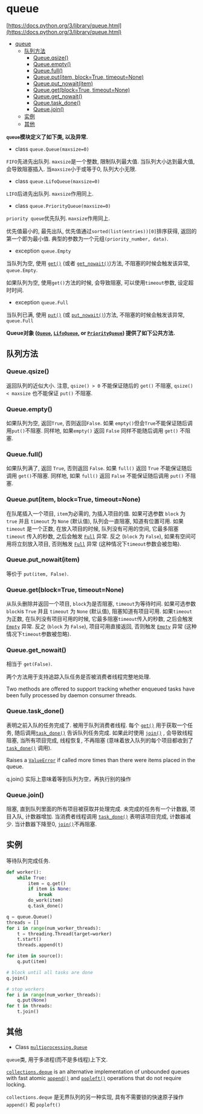 # queue

[https://docs.python.org/3/library/queue.html](https://docs.python.org/3/library/queue.html)

<!-- TOC -->

- [queue](#queue)
    - [队列方法](#队列方法)
        - [Queue.qsize()](#queueqsize)
        - [Queue.empty()](#queueempty)
        - [Queue.full()](#queuefull)
        - [Queue.put(item, block=True, timeout=None)](#queueputitem-blocktrue-timeoutnone)
        - [Queue.put_nowait(item)](#queueput_nowaititem)
        - [Queue.get(block=True, timeout=None)](#queuegetblocktrue-timeoutnone)
        - [Queue.get_nowait()](#queueget_nowait)
        - [Queue.task_done()](#queuetask_done)
        - [Queue.join()](#queuejoin)
    - [实例](#实例)
    - [其他](#其他)

<!-- /TOC -->

**`queue`模块定义了如下类, 以及异常.**

- class `queue.Queue(maxsize=0)`

`FIFO`先进先出队列. `maxsize`是一个整数, 限制队列最大值. 当队列大小达到最大值, 会导致阻塞插入. 当`maxsize`小于或等于0, 队列大小无限.

- class `queue.LifoQueue(maxsize=0)`

`LIFO`后进先出队列. `maxsize`作用同上.

- class `queue.PriorityQueue(maxsize=0)`

`priority queue`优先队列. `maxsize`作用同上.

优先值最小的, 最先出队, 优先值通过`sorted(list(entries))[0]`排序获得, 返回的第一个即为最小值. 典型的参数为一个元组`(priority_number, data)`.

- exception `queue.Empty`

当队列为空, 使用 [`get()`](https://docs.python.org/3/library/queue.html#queue.Queue.get) (或者 [`get_nowait()`](https://docs.python.org/3/library/queue.html#queue.Queue.get_nowait))方法, 不阻塞的时候会触发该异常, `queue.Empty`.

如果队列为空, 使用`get()`方法的时候, 会导致阻塞, 可以使用`timeout`参数, 设定超时时间.

- exception `queue.Full`

当队列已满, 使用 [`put()`](https://docs.python.org/3/library/queue.html#queue.Queue.put) (或 [`put_nowait()`](https://docs.python.org/3/library/queue.html#queue.Queue.put_nowait))方法, 不阻塞的时候会触发该异常, `queue.Full`

**Queue对象 ([`Queue`](https://docs.python.org/3/library/queue.html#queue.Queue), [`LifoQueue`](https://docs.python.org/3/library/queue.html#queue.LifoQueue), or [`PriorityQueue`](https://docs.python.org/3/library/queue.html#queue.PriorityQueue)) 提供了如下公共方法.**

## 队列方法

### Queue.qsize()

返回队列的近似大小. 注意, `qsize() > 0` 不能保证随后的 `get()` 不阻塞, `qsize() < maxsize` 也不能保证 `put()` 不阻塞.

### Queue.empty()

如果队列为空, 返回`True`, 否则返回`False`. 如果 `empty()`但会`True`不能保证随后调用`put()`不阻塞. 同样地, 如果`empty()` 返回 `False` 同样不能随后调用 `get()` 不阻塞.

### Queue.full()

如果队列满了, 返回 `True`, 否则返回 `False`. 如果 `full()` 返回 `True` 不能保证随后调用 `get()`不阻塞. 同样地, 如果 `full()` 返回 `False` 不能保证随后调用 `put()` 不阻塞.

### Queue.put(item, block=True, timeout=None)

在队尾插入一个项目, `item`为必需的, 为插入项目的值. 如果可选参数 `block` 为 `true` 并且 `timeout` 为 `None` (默认值), 队列会一直阻塞, 知道有位置可用. 如果 `timeout` 是一个正数, 在放入项目的时候, 队列没有可用的空间, 它最多阻塞 `timeout` 传入的秒数, 之后会触发 [`Full`](https://docs.python.org/3/library/queue.html#queue.Full) 异常. 反之 (`block` 为 `False`), 如果有空间可用将立刻放入项目, 否则触发 [`Full`](https://docs.python.org/3/library/queue.html#queue.Full) 异常 (这种情况下`timeout`参数会被忽略).

### Queue.put_nowait(item)

  等价于 `put(item, False)`.

### Queue.get(block=True, timeout=None)

从队头删除并返回一个项目, `block`为是否阻塞, `timeout`为等待时间. 如果可选参数 `block`is `True` 并且 `timeout` 为 `None` (默认值), 阻塞知道有项目可用. 如果`timeout`为正数, 在队列没有项目可用的时候, 它最多阻塞`timeout`传入的秒数, 之后会触发 [`Empty`](https://docs.python.org/3/library/queue.html#queue.Empty) 异常. 反之 (`block` 为 `False`), 项目可用直接返回, 否则触发 [`Empty`](https://docs.python.org/3/library/queue.html#queue.Empty) 异常 (这种情况下`timeout`参数被忽略).

### Queue.get_nowait()

相当于 `get(False)`.

两个方法用于支持追踪入队任务是否被消费者线程完整地处理.

Two methods are offered to support tracking whether enqueued tasks have been fully processed by daemon consumer threads.

### Queue.task_done()

表明之前入队的任务完成了. 被用于队列消费者线程. 每个 [`get()`](https://docs.python.org/3/library/queue.html#queue.Queue.get) 用于获取一个任务, 随后调用[`task_done()`](https://docs.python.org/3/library/queue.html#queue.Queue.task_done) 告诉队列任务完成. 如果此时使用 [`join()`](https://docs.python.org/3/library/queue.html#queue.Queue.join) , 会导致线程阻塞, 当所有项目完成, 线程恢复, 不再阻塞 (意味着放入队列的每个项目都收到了 [`task_done()`](https://docs.python.org/3/library/queue.html#queue.Queue.task_done) 调用).

Raises a [`ValueError`](https://docs.python.org/3/library/exceptions.html#ValueError) if called more times than there were items placed in the queue.

q.join() 实际上意味着等到队列为空，再执行别的操作

### Queue.join()

阻塞, 直到队列里面的所有项目被获取并处理完成. 未完成的任务有一个计数器, 项目入队, 计数器增加. 当消费者线程调用 [`task_done()`](https://docs.python.org/3/library/queue.html#queue.Queue.task_done) 表明该项目完成, 计数器减少. 当计数器下降至0, [`join()`](https://docs.python.org/3/library/queue.html#queue.Queue.join)不再阻塞.

## 实例

等待队列完成任务.

```python
def worker():
    while True:
        item = q.get()
        if item is None:
            break
        do_work(item)
        q.task_done()

q = queue.Queue()
threads = []
for i in range(num_worker_threads):
    t = threading.Thread(target=worker)
    t.start()
    threads.append(t)

for item in source():
    q.put(item)

# block until all tasks are done
q.join()

# stop workers
for i in range(num_worker_threads):
    q.put(None)
for t in threads:
    t.join()
```

## 其他

- Class [`multiprocessing.Queue`](https://docs.python.org/3/library/multiprocessing.html#multiprocessing.Queue)

`queue`类, 用于多进程(而不是多线程)上下文.

[`collections.deque`](https://docs.python.org/3/library/collections.html#collections.deque) is an alternative implementation of unbounded queues with fast atomic [`append()`](https://docs.python.org/3/library/collections.html#collections.deque.append) and [`popleft()`](https://docs.python.org/3/library/collections.html#collections.deque.popleft) operations that do not require locking.

`collections.deque` 是无界队列的另一种实现, 具有不需要锁的快速原子操作 `append()` 和 `popleft()`